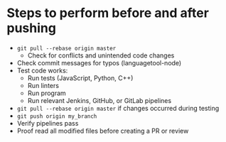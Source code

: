 # Steps to perform before and after pushing

- `git pull --rebase origin master`
    - Check for conflicts and unintended code changes
- Check commit messages for typos (languagetool-node)
- Test code works:
  - Run tests (JavaScript, Python, C++)
  - Run linters
  - Run program
  - Run relevant Jenkins, GitHub, or GitLab pipelines
- `git pull --rebase origin master` if changes occurred during testing
- `git push origin my_branch`
- Verify pipelines pass
- Proof read all modified files before creating a PR or review
